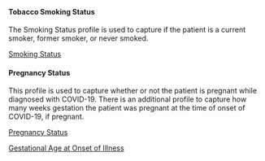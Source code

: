 <!-- SmokingStatus_PregnancyStatus.md {% comment %}
*****************************************************************************************
*                            WARNING: DO NOT EDIT THIS FILE                             *
*                                                                                       *
* This file is generated by SUSHI. Any edits you make to this file will be overwritten. *
*                                                                                       *
* To change the contents of this file, edit the original source file at:                *
* ig-data\input\pagecontent\7_SmokingStatus_PregnancyStatus.md                          *
*****************************************************************************************
{% endcomment %} -->
﻿
#### Tobacco Smoking Status

The Smoking Status profile is used to capture if the patient is a current smoker, former smoker, or never smoked.

[Smoking Status](StructureDefinition-smoking-status.html)

#### Pregnancy Status

This profile is used to capture whether or not the patient is pregnant while diagnosed with COVID-19.  There is an additional profile to capture how many weeks gestation the patient was pregnant at the time of onset of COVID-19, if pregnant.

[Pregnancy Status](StructureDefinition-pregnancy-status.html)

[Gestational Age at Onset of Illness](StructureDefinition-gestational-age-at-onset-of-illness.html)